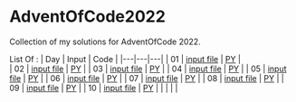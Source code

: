 # AdventOfCode2022
Collection of my solutions for AdventOfCode 2022.

List Of : 
| Day  | Input  | Code  |
|---|---|---|
| 01  | [input file](https://raw.githubusercontent.com/samsepi0x0/AdventOfCode2022/main/input_1.txt)  | [PY](https://raw.githubusercontent.com/samsepi0x0/AdventOfCode2022/main/code1.py)  |  
| 02  | [input file](https://raw.githubusercontent.com/samsepi0x0/AdventOfCode2022/main/input_2.txt)  | [PY](https://raw.githubusercontent.com/samsepi0x0/AdventOfCode2022/main/code2.py)  |
| 03  | [input file](https://raw.githubusercontent.com/samsepi0x0/AdventOfCode2022/main/input_3.txt)  | [PY](https://raw.githubusercontent.com/samsepi0x0/AdventOfCode2022/main/code3.py)  |
| 04  | [input file](https://raw.githubusercontent.com/samsepi0x0/AdventOfCode2022/main/input_4.txt)  | [PY](https://raw.githubusercontent.com/samsepi0x0/AdventOfCode2022/main/code4.py)  |
| 05  | [input file](https://raw.githubusercontent.com/samsepi0x0/AdventOfCode2022/main/input_5.txt)  | [PY](https://raw.githubusercontent.com/samsepi0x0/AdventOfCode2022/main/code5.py)  |
| 06  | [input file](https://raw.githubusercontent.com/samsepi0x0/AdventOfCode2022/main/input_6.txt)  | [PY](https://raw.githubusercontent.com/samsepi0x0/AdventOfCode2022/main/code6.py)  |
| 07  | [input file](https://raw.githubusercontent.com/samsepi0x0/AdventOfCode2022/main/input_7.txt)  | [PY](https://raw.githubusercontent.com/samsepi0x0/AdventOfCode2022/main/code7.py)  |
| 08  | [input file](https://raw.githubusercontent.com/samsepi0x0/AdventOfCode2022/main/input_8.txt)  | [PY](https://raw.githubusercontent.com/samsepi0x0/AdventOfCode2022/main/code8.py)  |
| 09  | [input file](https://raw.githubusercontent.com/samsepi0x0/AdventOfCode2022/main/input_9.txt)  | [PY](https://raw.githubusercontent.com/samsepi0x0/AdventOfCode2022/main/code9.py)  |
| 10  | [input file](https://raw.githubusercontent.com/samsepi0x0/AdventOfCode2022/main/input_10.txt)  | [PY](https://raw.githubusercontent.com/samsepi0x0/AdventOfCode2022/main/code10.py)  |
|   |   |   |  


